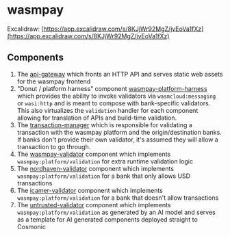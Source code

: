 # wasmpay

Excalidraw: [https://app.excalidraw.com/s/8KJjWr92MgZ/jvEoVa1fXz](https://app.excalidraw.com/s/8KJjWr92MgZ/jvEoVa1fXz)

## Components

1. The [api-gateway](./api-gateway/) which fronts an HTTP API and serves static web assets for the wasmpay frontend
1. "Donut / platform harness" component [wasmpay-platform-harness](./wasmpay-platform-harness/) which provides the ability to invoke validators via `wasmcloud:messaging` or `wasi:http` and is meant to compose with bank-specific validators. This also virtualizes the `validation` handler for each component allowing for translation of APIs and build-time validation.
1. The [transaction-manager](./transaction-manager/) which is responsible for validating a transaction with the wasmpay platform and the origin/destination banks. If banks don't provide their own validator, it's assumed they will allow a transaction to go through.
1. The [wasmpay-validator](./wasmpay-validator/) component which implements `wasmpay:platform/validation` for extra runtime validation logic
1. The [nordhaven-validator](./nordhaven-validator/) component which implements `wasmpay:platform/validation` for a bank that only allows USD transactions
1. The [icamer-validator](./icamer-validator/) component which implements `wasmpay:platform/validation` for a bank that doesn't allow transactions
1. The [untrusted-validator](./untrusted-validator/) component which implements `wasmpay:platform/validation` as generated by an AI model and serves as a template for AI generated components deployed straight to Cosmonic
